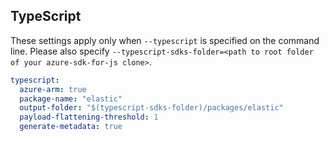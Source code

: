 ## TypeScript

These settings apply only when `--typescript` is specified on the command line.
Please also specify `--typescript-sdks-folder=<path to root folder of your azure-sdk-for-js clone>`.

```yaml $(typescript)
typescript:
  azure-arm: true
  package-name: "elastic"
  output-folder: "$(typescript-sdks-folder)/packages/elastic"
  payload-flattening-threshold: 1
  generate-metadata: true
```
